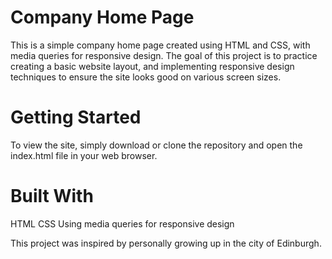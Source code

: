 Company Home Page
=========================

This is a simple company home page created using HTML and CSS, with media queries for responsive design. The goal of this project is to practice creating a basic website layout, and implementing responsive design techniques to ensure the site looks good on various screen sizes.

Getting Started
===============
To view the site, simply download or clone the repository and open the index.html file in your web browser.

Built With
======
HTML
CSS
Using media queries for responsive design

This project was inspired by personally growing up in the city of Edinburgh.
